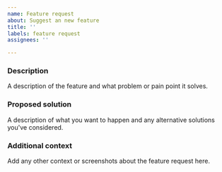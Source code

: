 ```yaml
---
name: Feature request
about: Suggest an new feature
title: ''
labels: feature request
assignees: ''

---
```


### Description

A description of the feature and what problem or pain point it solves.

### Proposed solution

A description of what you want to happen and any alternative solutions you've considered.

### Additional context

Add any other context or screenshots about the feature request here.
